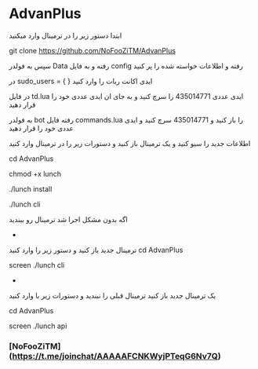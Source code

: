 # AdvanPlus

ابتدا دستور زیر را در ترمینال وارد میکنید

git clone https://github.com/NoFooZiTM/AdvanPlus

سپس به فولدر Data رفته و  به فایل config رفته و اطلاعات خواسته شده را پر کنید

در sudo_users = { } ایدی اکانت ربات را وارد کنید

در فایل td.lua   ایدی عددی 435014771 را سرچ کنید و به جای ان ایدی عددی خود را قرار دهید

به فولدر bot رفته فایل commands.lua را باز کنید و 435014771 سرچ کنید و ایدی عددی خود را قرار دهید

اطلاعات جدید را سیو کنید و یک ترمینال باز کنید و دستورات زیر را در ترمینال وارد کنید

cd AdvanPlus

chmod +x lunch

./lunch install

./lunch cli

اگه بدون مشکل اجرا شد ترمینال رو ببندید

-

ترمینال جدید باز کنید و دستور زیر را وارد کنید
cd AdvanPlus

screen ./lunch cli

-

یک ترمینال جدید باز کنید
ترمینال قبلی را نبندید
و دستورات زیر با وارد کنید

cd AdvanPlus

screen ./lunch api

### [NoFooZiTM] (https://t.me/joinchat/AAAAAFCNKWyjPTeqG6Nv7Q)
